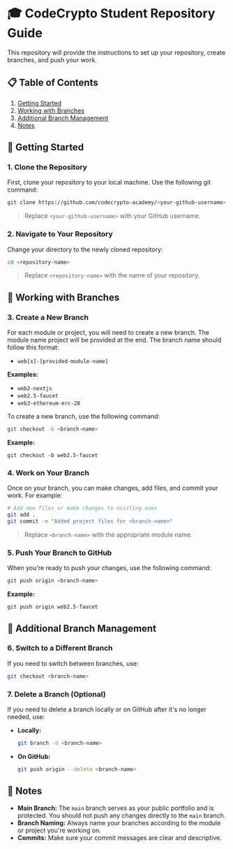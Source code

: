 # 🎓 CodeCrypto Student Repository Guide

This repository will provide the instructions to set up your repository, create branches, and push your work.



## 📋 Table of Contents
1. [Getting Started](#-getting-started)
2. [Working with Branches](#-working-with-branches)
3. [Additional Branch Management](#-additional-branch-management)
4. [Notes](#-notes)



## 🚀 Getting Started

### 1. Clone the Repository
First, clone your repository to your local machine. Use the following git command:

```bash
git clone https://github.com/codecrypto-academy/<your-github-username>.git
```
> Replace `<your-github-username>` with your GitHub username.

### 2. Navigate to Your Repository
Change your directory to the newly cloned repository:

```bash
cd <repository-name>
```

> Replace `<repository-name>` with the name of your repository.



## 🌿 Working with Branches

### 3. Create a New Branch
For each module or project, you will need to create a new branch. The module name project will be provided at the end. The branch name should follow this format:

- `web[x]-[provided-module-name]`

**Examples:** 
- `web2-nextjs`
- `web2.5-faucet`
- `web3-ethereum-erc-20`

To create a new branch, use the following command:

```bash
git checkout -b <branch-name>
```

**Example:**

```
git checkout -b web2.5-faucet
```

### 4. Work on Your Branch
Once on your branch, you can make changes, add files, and commit your work. For example:

```bash
# Add new files or make changes to existing ones
git add .
git commit -m "Added project files for <branch-name>"
```
> Replace `<branch-name>` with the appropriate module name.

### 5. Push Your Branch to GitHub
When you're ready to push your changes, use the following command:

```bash
git push origin <branch-name>
```

**Example:**

```
git push origin web2.5-faucet
```



## 🔄 Additional Branch Management

### 6. Switch to a Different Branch
If you need to switch between branches, use:

```bash
git checkout <branch-name>
```

### 7. Delete a Branch (Optional)
If you need to delete a branch locally or on GitHub after it's no longer needed, use:

- **Locally:**

  ```bash
  git branch -d <branch-name>
  ```

- **On GitHub:**

  ```bash
  git push origin --delete <branch-name>
  ```



## 📝 Notes

- **Main Branch:** The `main` branch serves as your public portfolio and is protected. You should not push any changes directly to the `main` branch.
- **Branch Naming:** Always name your branches according to the module or project you're working on.
- **Commits:** Make sure your commit messages are clear and descriptive.
